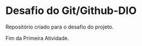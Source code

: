 # Desafio do Git/Github-DIO
Repositório criado para o desafio do projeto.

Fim da Primeira Atividade.

